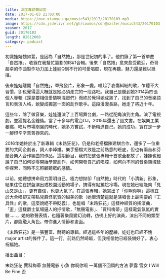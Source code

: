 ```yaml
---
title: 深度專訪魏如萱
date: 2017-01-03 21:00:00
media: https://one.xiaoyuu.ga/music543/2017/20170103.mp3
image: https://cdn.jsdelivr.net/gh/coxmos/cdn@master/music543/20170103.jpg
season: 2017
guid: 20170103
length: 82612000
category: podcast
---
```


初識娃娃魏如萱，是因為「自然捲」，那是世紀初的事了。他們錄了第一首單曲「自然捲」，收錄在我幫忙籌劃的IS#1合輯。後來「自然捲」愈來愈受歡迎，奇哥超卓的作曲製作功力加上娃娃Q到不行的可愛唱腔，現在再聽，魅力還是難以抵擋。

後來娃娃離開「自然捲」，單飛發片，形象一變，唱起了哀傷糾結的歌，乍聽不大習慣，卻也覺得這大概就是她必須走完的一段路吧。我自己是聽到她2014第四張個人專輯《還是要相信愛情啊混蛋們》而終於覺得她成熟了，找到了自己的音樂語言和表演人格，蛻變成獨當一面的創作歌手。這段漫漫長路，她走了將近十年。

這些年，除了做音樂，娃娃還演了上百場舞台劇，一路從配角演到主角。演了電視劇，並獲提名金鐘獎。當了十多年的電台DJ，2015年還出了圖文書。在娛樂工業萎縮、唱片市場崩盤的時代，她多方嘗試，不斷精進自己。她的成功，實在是一步一腳印辛辛苦苦掙來的。

2016年她終於出了新專輯《末路狂花》，仍是和老搭檔陳建騏合作，還多了一位重要的共同企劃者，詞人李焯雄。樂手搭檔大致是之前熟悉的班底，但也有兩首和芬蘭音樂人合作編曲的作品。這期節目，我們把整張專輯十首歌全都放了，娃娃也細說了自己如何從零開始學習創作，如何開發自己的唱腔，如何向不同的音樂領域延伸探索，同時不忘照顧聽眾的感情。

以前，她總想拼命用力證明自己，極力想拋卻「自然捲」時代的「小清新」形象，結果往往在拼盤演出或校園活動的場子，搞得有點尷尬冷場。現在她已經能夠「見山又是山」，更有自信，也更大氣了。在這張專輯，她寫出了「你啊你啊」這樣宜於大合唱卻又帶點兒趣怪氣質的甜美的歌（她很清楚這就是演唱會上最需要的『工具性』的歌，這麼說絕不帶貶義），也能唱「末路狂花」這樣神經質的搖滾曲，「歪」這樣爵士氣場逼人的抒情歌，「無聲電影」、「賈科梅蒂」這樣電氣氤氳的實驗……，她的歌聲表情，也隨著樂風變幻流轉，彷彿上好的演員，演出不同的類型片，都能融入角色，帶你進入情節和畫面。

《末路狂花》是一張豐富、耐聽的專輯。經過這些年的歷練，娃娃也已經不愧major artist的條件了。這一行，前路仍然崎嶇，但我相信她已經裝備好了。衷心祝福她。

播出曲目：

末路狂花
賈科梅蒂
無聲電影
小魚
你啊你啊
一萬個不回頭的方法
夢露
雪女
I Will Be Fine
歪
